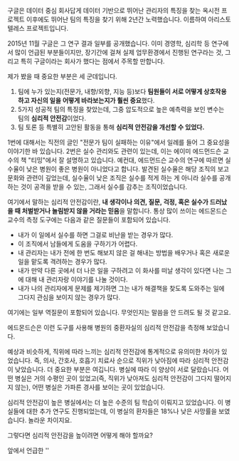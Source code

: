 구글은 데이터 중심 회사답게 데이터 기반으로 뛰어난 관리자의 특징을 찾는 옥시전 프로젝트 이후에도 뛰어난 팀의 특징을 찾기 위해 2년간 노력했습니다. 이름하여 아리스토텔레스 프로젝트입니다.

2015년 11월 구글은 그 연구 결과 일부를 공개했습니다. 이미 경영학, 심리학 등 연구에서 많이 언급된 부분들이지만, 장기간에 걸쳐 실제 업무환경에서 진행된 연구라는 것, 그리고 특히 구글이라는 회사가 했다는 점에서 주목할 만합니다.

제가 봤을 때 중요한 부분은 세 군데입니다.

1. 팀에 누가 있는지(전문가, 내향/외향, 지능 등)보다 **팀원들이 서로 어떻게 상호작용하고 자신의 일을 어떻게 바라보는지가 훨씬 중요**했다.
2. 5가지 성공적 팀의 특징을 찾았는데, 그중 압도적으로 높은 예측력을 보인 변수는 팀의 **심리적 안전감**이었다.
3. 팀 토론 등 특별히 고안된 활동을 통해 **심리적 안전감을 개선할 수 있었다.**

1번에 대해서는 직전의 글인 "전문가 팀이 실패하는 이유"에서 일례를 들어 그 중요성을 이야기한 바 있습니다. 2번은 실수 관리와도 관련이 있는데, 이는 에이미 에드먼드슨 교수의 책 "티밍"에서 잘 설명하고 있습니다. 예컨대, 에드먼드슨 교수의 연구에 따르면 실수율이 낮은 병원이 좋은 병원이 아니었다고 합니다. 발견된 실수율은 해당 조직의 보고 문화와 관련이 깊었는데, 실수율이 낮은 조직은 실수를 적게 하는 게 아니라 실수를 공개하는 것이 공격을 받을 수 있는, 그래서 실수를 감추는 조직이었습니다.

여기에서 말하는 심리적 안전감이란, **내 생각이나 의견, 질문, 걱정, 혹은 실수가 드러났을 때 처벌받거나 놀림받지 않을 거라는 믿음**을 말합니다. 통상 많이 쓰이는 에드몬드슨 교수의 측정 도구에는 다음과 같은 질문들이 포함되어 있습니다.

- 내가 이 일에서 실수를 하면 그걸로 비난을 받는 경우가 많다.
- 이 조직에서 남들에게 도움을 구하기가 어렵다.
- 내 관리자는 내가 전에 한 번도 해보지 않은 걸 해내는 방법을 배우거나 혹은 새로운 일을 맡도록 격려하는 경우가 많다.
- 내가 만약 다른 곳에서 더 나은 일을 구하려고 이 화사를 떠날 생각이 있다면 나는 그에 대해 내 관리자랑 이야기를 나눌 것이다.
- 내가 나의 관리자에게 문제를 제기하면 그는 내가 해결책을 찾도록 도와주는 일에 그다지 관심을 보이지 않는 경우가 많다.

여기에는 일부 역질문이 포함되어 있습니다. 무엇인지는 말씀을 안 드려도 될 것 같고요.

에드몬드슨은 이런 도구를 사용해 병원의 중환자실의 심리적 안전감을 측정해 보았습니다.

예상과 비슷하게, 직위에 따라 느끼는 심리적 안전감에 통계적으로 유의미한 차이가 있었습니다. 즉, 의사, 간호사, 호흡기 치료사 순으로 직위가 낮아짐에 따라 심리적 안전감이 낮았습니다. 더 중요한 부분은 여깁니다. 병실에 따라 이 양상이 서로 달랐습니다. 어떤 병실은 거의 수평인 곳이 있었고(즉, 직위가 낮아져도 심리적 안전감이 그다지 떨어지지 않는), 어떤 병실은 가파른 경사를 보이는 곳이 있었습니다.

심리적 안전감이 높은 병실에서는 더 높은 수준의 팀 학습이 이뤄지고 있었습니다. 이 병실들에 대한 추가 연구도 진행되었는데, 이 병실의 환자들은 18%나 낮은 사망률을 보였습니다. 놀라운 차이지요.

그렇다면 심리적 안전감을 높이려면 어떻게 해야 할까요?

앞에서 언급한 ''